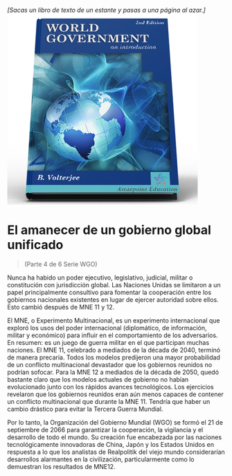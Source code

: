 *[Sacas un libro de texto de un estante y pasas a una página al azar.]*
 ![Gobierno mundial: una introducción](/resources/lore/textbookgov2.png)

 # El amanecer de un gobierno global unificado
 > (Parte 4 de 6 Serie WGO)

 Nunca ha habido un poder ejecutivo, legislativo, judicial, militar o constitución con jurisdicción global.  Las Naciones Unidas se limitaron a un papel principalmente consultivo para fomentar la cooperación entre los gobiernos nacionales existentes en lugar de ejercer autoridad sobre ellos.  Esto cambió después de MNE 11 y 12.

 El MNE, o Experimento Multinacional, es un experimento internacional que exploró los usos del poder internacional (diplomático, de información, militar y económico) para influir en el comportamiento de los adversarios.  En resumen: es un juego de guerra militar en el que participan muchas naciones. El MNE 11, celebrado a mediados de la década de 2040, terminó de manera precaria.  Todos los modelos predijeron una mayor probabilidad de un conflicto multinacional devastador que los gobiernos reunidos no podrían sofocar.  Para la MNE 12 a mediados de la década de 2050, quedó bastante claro que los modelos actuales de gobierno no habían evolucionado junto con los rápidos avances tecnológicos.  Los ejercicios revelaron que los gobiernos reunidos eran aún menos capaces de contener un conflicto multinacional que durante la MNE 11. Tendría que haber un cambio drástico para evitar la Tercera Guerra Mundial.

 Por lo tanto, la Organización del Gobierno Mundial (WGO) se formó el 21 de septiembre de 2066 para garantizar la cooperación, la vigilancia y el desarrollo de todo el mundo.  Su creación fue encabezada por las naciones tecnológicamente innovadoras de China, Japón y los Estados Unidos en respuesta a lo que los analistas de Realpolitik del viejo mundo considerarían desarrollos alarmantes en la civilización, particularmente como lo demuestran los resultados de MNE12.
